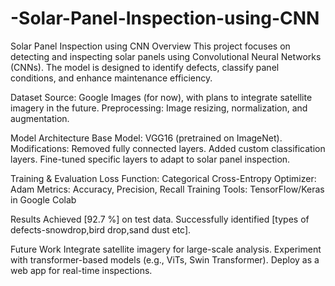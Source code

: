 # -Solar-Panel-Inspection-using-CNN
Solar Panel Inspection using CNN
Overview
This project focuses on detecting and inspecting solar panels using Convolutional Neural Networks (CNNs). The model is designed to identify defects, classify panel conditions, and enhance maintenance efficiency.

Dataset
Source: Google Images (for now), with plans to integrate satellite imagery in the future.
Preprocessing: Image resizing, normalization, and augmentation.

Model Architecture
Base Model: VGG16 (pretrained on ImageNet).
Modifications:
Removed fully connected layers.
Added custom classification layers.
Fine-tuned specific layers to adapt to solar panel inspection.

Training & Evaluation
Loss Function: Categorical Cross-Entropy
Optimizer: Adam
Metrics: Accuracy, Precision, Recall
Training Tools: TensorFlow/Keras in Google Colab

Results
Achieved [92.7 %] on test data.
Successfully identified [types of defects-snowdrop,bird drop,sand dust etc].

Future Work
Integrate satellite imagery for large-scale analysis.
Experiment with transformer-based models (e.g., ViTs, Swin Transformer).
Deploy as a web app for real-time inspections.


